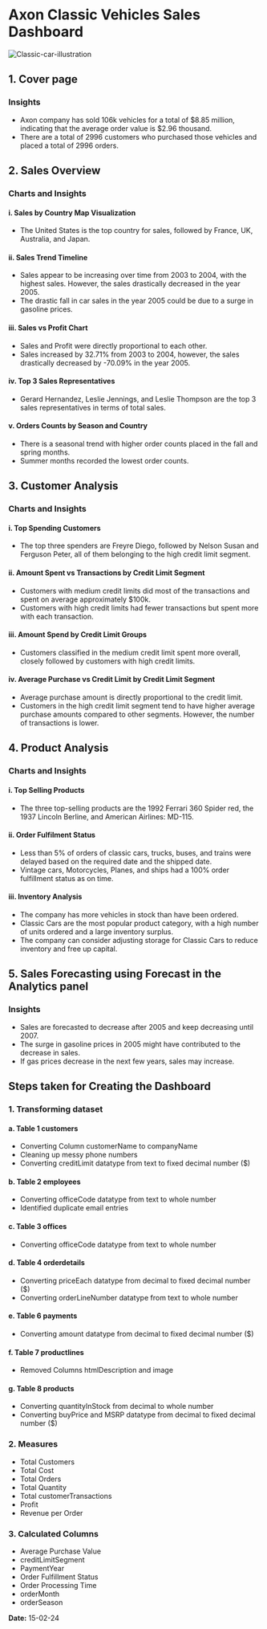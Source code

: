 # Axon Classic Vehicles Sales Dashboard
![Classic-car-illustration](https://github.com/ridhed/Axon-Sales-Dashboard-/assets/83410546/437d360b-ab76-4aa2-a0f1-c13490db658b)

## 1. Cover page

### Insights
- Axon company has sold 106k vehicles for a total of $8.85 million, indicating that the average order value is $2.96 thousand.
- There are a total of 2996 customers who purchased those vehicles and placed a total of 2996 orders.

## 2. Sales Overview

### Charts and Insights

#### i. Sales by Country Map Visualization
- The United States is the top country for sales, followed by France, UK, Australia, and Japan.

#### ii. Sales Trend Timeline
- Sales appear to be increasing over time from 2003 to 2004, with the highest sales. However, the sales drastically decreased in the year 2005.
- The drastic fall in car sales in the year 2005 could be due to a surge in gasoline prices.

#### iii. Sales vs Profit Chart
- Sales and Profit were directly proportional to each other.
- Sales increased by 32.71% from 2003 to 2004, however, the sales drastically decreased by -70.09% in the year 2005.

#### iv. Top 3 Sales Representatives
- Gerard Hernandez, Leslie Jennings, and Leslie Thompson are the top 3 sales representatives in terms of total sales.

#### v. Orders Counts by Season and Country
- There is a seasonal trend with higher order counts placed in the fall and spring months.
- Summer months recorded the lowest order counts.

## 3. Customer Analysis

### Charts and Insights

#### i. Top Spending Customers
- The top three spenders are Freyre Diego, followed by Nelson Susan and Ferguson Peter, all of them belonging to the high credit limit segment.

#### ii. Amount Spent vs Transactions by Credit Limit Segment
- Customers with medium credit limits did most of the transactions and spent on average approximately $100k.
- Customers with high credit limits had fewer transactions but spent more with each transaction.

#### iii. Amount Spend by Credit Limit Groups
- Customers classified in the medium credit limit spent more overall, closely followed by customers with high credit limits.

#### iv. Average Purchase vs Credit Limit by Credit Limit Segment
- Average purchase amount is directly proportional to the credit limit.
- Customers in the high credit limit segment tend to have higher average purchase amounts compared to other segments. However, the number of transactions is lower.

## 4. Product Analysis

### Charts and Insights

#### i. Top Selling Products
- The three top-selling products are the 1992 Ferrari 360 Spider red, the 1937 Lincoln Berline, and American Airlines: MD-115.

#### ii. Order Fulfilment Status
- Less than 5% of orders of classic cars, trucks, buses, and trains were delayed based on the required date and the shipped date.
- Vintage cars, Motorcycles, Planes, and ships had a 100% order fulfillment status as on time.

#### iii. Inventory Analysis
- The company has more vehicles in stock than have been ordered.
- Classic Cars are the most popular product category, with a high number of units ordered and a large inventory surplus.
- The company can consider adjusting storage for Classic Cars to reduce inventory and free up capital.

## 5. Sales Forecasting using Forecast in the Analytics panel

### Insights
- Sales are forecasted to decrease after 2005 and keep decreasing until 2007.
- The surge in gasoline prices in 2005 might have contributed to the decrease in sales.
- If gas prices decrease in the next few years, sales may increase.

## Steps taken for Creating the Dashboard

### 1. Transforming dataset

#### a. Table 1 customers
- Converting Column customerName to companyName
- Cleaning up messy phone numbers
- Converting creditLimit datatype from text to fixed decimal number ($)

#### b. Table 2 employees
- Converting officeCode datatype from text to whole number
- Identified duplicate email entries

#### c. Table 3 offices
- Converting officeCode datatype from text to whole number

#### d. Table 4 orderdetails
- Converting priceEach datatype from decimal to fixed decimal number ($)
- Converting orderLineNumber datatype from text to whole number

#### e. Table 6 payments
- Converting amount datatype from decimal to fixed decimal number ($)

#### f. Table 7 productlines
- Removed Columns htmlDescription and image

#### g. Table 8 products
- Converting quantityInStock from decimal to whole number
- Converting buyPrice and MSRP datatype from decimal to fixed decimal number ($)

### 2. Measures

- Total Customers
- Total Cost
- Total Orders
- Total Quantity
- Total customerTransactions
- Profit
- Revenue per Order

### 3. Calculated Columns

- Average Purchase Value
- creditLimitSegment
- PaymentYear
- Order Fulfillment Status
- Order Processing Time
- orderMonth
- orderSeason

**Date:**
15-02-24
